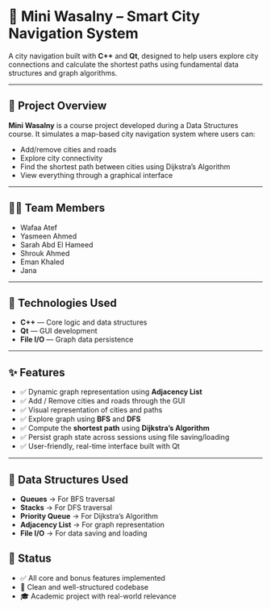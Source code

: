 # 🚀 Mini Wasalny – Smart City Navigation System

A city navigation built with **C++** and **Qt**, designed to help users explore city connections and calculate the shortest paths using fundamental data structures and graph algorithms.

---

## 📌 Project Overview

**Mini Wasalny** is a course project developed during a Data Structures course. It simulates a map-based city navigation system where users can:

- Add/remove cities and roads
- Explore city connectivity
- Find the shortest path between cities using Dijkstra’s Algorithm
- View everything through a graphical interface

---

## 👨‍💻 Team Members

- Wafaa Atef  
- Yasmeen Ahmed  
- Sarah Abd El Hameed  
- Shrouk Ahmed  
- Eman Khaled  
- Jana  

---

## 🧱 Technologies Used

- **C++** — Core logic and data structures  
- **Qt** — GUI development  
- **File I/O** — Graph data persistence  

---

## ✨ Features

- ✅ Dynamic graph representation using **Adjacency List**
- ✅ Add / Remove cities and roads through the GUI
- ✅ Visual representation of cities and paths
- ✅ Explore graph using **BFS** and **DFS**
- ✅ Compute the **shortest path** using **Dijkstra’s Algorithm**
- ✅ Persist graph state across sessions using file saving/loading
- ✅ User-friendly, real-time interface built with Qt

---

## 🧠 Data Structures Used

- **Queues** → For BFS traversal  
- **Stacks** → For DFS traversal  
- **Priority Queue** → For Dijkstra’s Algorithm  
- **Adjacency List** → For graph representation  
- **File I/O** → For data saving and loading  
## 🏁 Status
- ✅ All core and bonus features implemented
- 🧹 Clean and well-structured codebase
- 🎓 Academic project with real-world relevance

